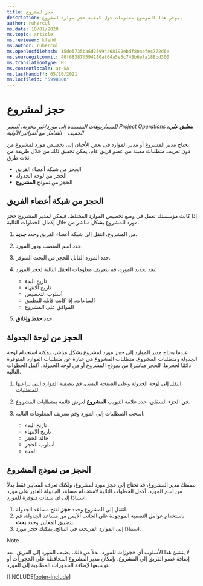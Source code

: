 ```yaml
---
title: حجز لمشروع
description: يوفر هذا الموضوع معلومات حول كيفية حجز موارد لمشروع.
author: ruhercul
ms.date: 10/01/2020
ms.topic: article
ms.reviewer: kfend
ms.author: ruhercul
ms.openlocfilehash: 15de5735ba6d25994a68192ebdf80aefec772d6e
ms.sourcegitcommit: 40f68387f594180af64a5e5c748b6efa188bd300
ms.translationtype: HT
ms.contentlocale: ar-SA
ms.lasthandoff: 05/10/2021
ms.locfileid: "5998800"
---
```

# <a name="book-to-a-project"></a>حجز لمشروع

_**ينطبق علي:** ‏‫Project Operations للسيناريوهات المستندة إلى مورد/غير مخزنة‬، ‏‫النشر الخفيف – التعامل مع الفواتير الأولية‬_

يحتاج مدير المشروع أو مدير الموارد في بعض الأحيان إلى تخصيص مورد لمشروع من دون تعريف متطلبات معينة من عضو فريق عام. يمكن تحقيق ذلك من خلال طريقة من ثلاث طرق.

- الحجز من شبكة أعضاء الفريق
- الحجز من لوحة الجدولة
- الحجز من نموذج **المشروع**

## <a name="book-from-the-team-member-grid"></a>الحجز من شبكة أعضاء الفريق

إذا كانت مؤسستك تعمل في وضع تخصيص الموارد المختلط، فيمكن لمدير المشروع حجز مورد للمشروع بشكل مباشر من خلال إكمال الخطوات التالية.

1. من المشروع، انتقل إلى شبكة أعضاء الفريق وحدد **جديد**.
2. حدد اسم المنصب ودور المورد.
3. حدد المورد القابل للحجز من البحث المتوفر.
4. بعد تحديد المورد، قم بتعريف معلومات الحقل التالية لحجز المورد:

    - تاريخ البدء
    - تاريخ الانتهاء
    - أسلوب التخصيص
    - الساعات، إذا كانت قابلة للتطبيق
    - الموافق على المشروع

6. حدد **حفظ وإغلاق**.

## <a name="book-from-the-schedule-board"></a>الحجز من لوحة الجدولة

عندما يحتاج مدير الموارد إلى حجز مورد لمشروع بشكل مباشر، يمكنه استخدام لوحة الجدولة ومتطلبات المشروع. متطلبات المشروع هي عبارة عن متطلبات الموارد المتوفرة دائمًا لحجزها. للحجز مباشرةً من نموذج المشروع أو من لوحة الجدولة، أكمل الخطوات التالية.

1. انتقل إلى لوحة الجدولة وعلى الصفحة اليمنى، قم بتصفية الموارد التي تراعيها للمتطلبات.
2. في الجزء السفلي، حدد علامة التبويب **المشروع** لعرض قائمة بمتطلبات المشروع.
3. اسحب المتطلبات إلى المورد وقم بتعريف المعلومات التالية:

    - تاريخ البدء
    - تاريخ الانتهاء
    - حالة الحجز
    - أسلوب الحجز
    - المدة

## <a name="book-from-the-project-form"></a>الحجز من نموذج المشروع

بصفتك مدير المشروع، قد تحتاج إلى حجز مورد لمشروع، ولكنك تعرف المعايير فقط بدلاً من اسم المورد. أكمل الخطوات التالية لاستخدام مساعد الجدولة للعثور على مورد استنادًا إلى اي سمات متوفرة للمورد. 

1. انتقل إلى المشروع وحدد **حجز** لفتح مساعد الجدولة.
2. باستخدام عوامل التصفية الموجودة على الجانب الأيمن من مساعد الجدولة، قم بتضييق المعايير وحدد **بحث.**
3. استنادًا إلى الموارد المرتجعة في النتائج، يمكنك حجز مورد.

> [!NOTE]
> لا ينشئ هذا الأسلوب أي حجوزات للمورد. بدلاً من ذلك، يضيف المورد إلى الفريق. بعد إضافة عضو الفريق إلى المشروع، بإمكان مدير المشروع المحافظة على الحجوزات أو توسيعها لإضافة الحجوزات المطلوبة إلى المورد.


[!INCLUDE[footer-include](../includes/footer-banner.md)]